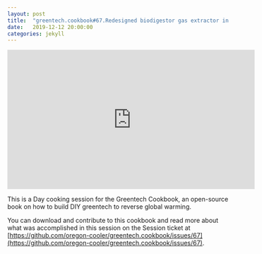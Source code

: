 ```yaml
---
layout: post
title:  "greentech.cookbook#67.Redesigned biodigestor gas extractor in FreeCAD 0.18."
date:   2019-12-12 20:00:00
categories: jekyll
---
```


<iframe width="560" height="315" src="https://www.youtube.com/embed/Yu6PaNBD1nY" frameborder="0" allow="accelerometer; autoplay; encrypted-media; gyroscope; picture-in-picture" allowfullscreen></iframe>

This is a Day cooking session for the Greentech Cookbook, an open-source book on how to build DIY greentech to reverse global warming.

You can download and contribute to this cookbook and read more about what was accomplished in this session on the Session ticket at [https://github.com/oregon-cooler/greentech.cookbook/issues/67](https://github.com/oregon-cooler/greentech.cookbook/issues/67).
